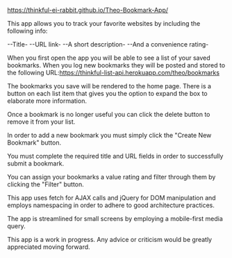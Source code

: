 
https://thinkful-ei-rabbit.github.io/Theo-Bookmark-App/

This app allows you to track your favorite websites by including the following info:

  --Title-
  --URL link-
  --A short description-
  --And a convenience rating-
  
When you first open the app you will be able to see a list of your saved bookmarks.
When you log new bookmarks they will be posted and stored to the following URL:https://thinkful-list-api.herokuapp.com/theo/bookmarks

The bookmarks you save will be rendered to the home page. There is a button on each list item that gives you the option to expand the box to elaborate more information.

Once a bookmark is no longer useful you can click the delete button to remove it from your list.

In order to add a new bookmark you must simply click the "Create New Bookmark" button.

You must complete the required title and URL fields in order to successfully submit a bookmark.

You can assign your bookmarks a value rating and filter through them by clicking the "Filter" button. 

This app uses fetch for AJAX calls and jQuery for DOM manipulation and employs namespacing in order to adhere to good architecture practices.

The app is streamlined for small screens by employing a mobile-first media query.

This app is a work in progress. Any advice or criticism would be greatly appreciated moving forward.
